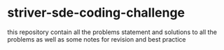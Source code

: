 # striver-sde-coding-challenge
this repository contain all the problems statement and solutions to all the problems as well as some notes for revision and best practice
